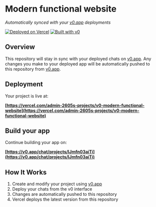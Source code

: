 # Modern functional website

*Automatically synced with your [v0.app](https://v0.app) deployments*

[![Deployed on Vercel](https://img.shields.io/badge/Deployed%20on-Vercel-black?style=for-the-badge&logo=vercel)](https://vercel.com/admin-2605s-projects/v0-modern-functional-website)
[![Built with v0](https://img.shields.io/badge/Built%20with-v0.app-black?style=for-the-badge)](https://v0.app/chat/projects/lJmfn03aiTi)

## Overview

This repository will stay in sync with your deployed chats on [v0.app](https://v0.app).
Any changes you make to your deployed app will be automatically pushed to this repository from [v0.app](https://v0.app).

## Deployment

Your project is live at:

**[https://vercel.com/admin-2605s-projects/v0-modern-functional-website](https://vercel.com/admin-2605s-projects/v0-modern-functional-website)**

## Build your app

Continue building your app on:

**[https://v0.app/chat/projects/lJmfn03aiTi](https://v0.app/chat/projects/lJmfn03aiTi)**

## How It Works

1. Create and modify your project using [v0.app](https://v0.app)
2. Deploy your chats from the v0 interface
3. Changes are automatically pushed to this repository
4. Vercel deploys the latest version from this repository